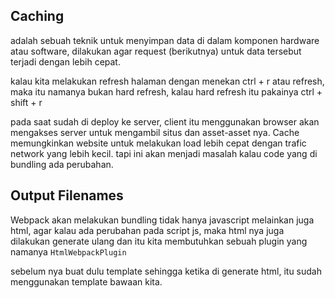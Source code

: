 ## Caching

adalah sebuah teknik untuk menyimpan data di dalam komponen hardware atau software, dilakukan agar request (berikutnya) untuk data tersebut terjadi dengan lebih cepat.

kalau kita melakukan refresh halaman dengan menekan ctrl + r atau refresh, maka itu namanya bukan hard refresh, kalau hard refresh itu pakainya ctrl + shift + r

pada saat sudah di deploy ke server, client itu menggunakan browser akan mengakses server untuk mengambil situs dan asset-asset nya.
Cache memungkinkan website untuk melakukan load lebih cepat dengan trafic network yang lebih kecil.
tapi ini akan menjadi masalah kalau code yang di bundling ada perubahan.

## Output Filenames

Webpack akan melakukan bundling tidak hanya javascript melainkan juga html, agar kalau ada perubahan pada script js, maka html nya juga dilakukan generate ulang dan itu kita membutuhkan sebuah plugin yang namanya `HtmlWebpackPlugin`

sebelum nya buat dulu template sehingga ketika di generate html, itu sudah menggunakan template bawaan kita.
